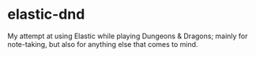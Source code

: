 # elastic-dnd
My attempt at using Elastic while playing Dungeons &amp; Dragons; mainly for note-taking, but also for anything else that comes to mind.
